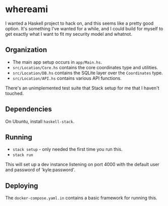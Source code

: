 # whereami

I wanted a Haskell project to hack on, and this seems like a pretty good
option. It's something I've wanted for a while, and I could build for
myself to get exactly what I want to fit my security model and whatnot.

## Organization

- The main app setup occurs in `app/Main.hs`.
- `src/Location/Core.hs` contains the core coordinates type and utilities.
- `src/Location/DB.hs` contains the SQLite layer over the `Coordinates` type.
- `src/Location/API.hs` contains various API functions.

There's an unimplemented test suite that Stack setup for me that I haven't touched.

## Dependencies

On Ubuntu, install `haskell-stack`.

## Running

- `stack setup` - only needed the first time you run this.
- `stack run`

This will set up a dev instance listening on port 4000 with the default user
and password of 'kyle:password'.

## Deploying

The `docker-compose.yaml.in` contains a basic framework for running this.